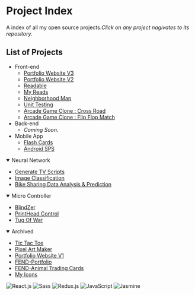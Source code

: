# Project Index
A index of all my open source projects._Click on any project nagivates to its repository._

## List of Projects
- Front-end
  - [Portfolio Website V3](https://github.com/CCinCapital/PortfolioWebsiteV3)
  - [Portfolio Website V2](https://github.com/CCinCapital/www.canchen.rocks)
  - [Readable](https://github.com/CCinCapital/React-Readable)
  - [My Reads](https://github.com/CCinCapital/React-MyBooks)
  - [Neighborhood Map](https://github.com/CCinCapital/FEND-Neighborhood-Map)
  - [Unit Testing](https://github.com/CCinCapital/FEND-Unit-Test)
  - [Arcade Game Clone : Cross Road](https://github.com/CCinCapital/FEND-arcade-game)
  - [Arcade Game Clone : Flip Flop Match](https://github.com/CCinCapital/FEND-memory-game)
- Back-end
  - _Coming Soon._
- Mobile App
  - [Flash Cards](https://github.com/CCinCapital/ReactNative-Flashcards/blob/master/README.md)
  - [Android SPS](https://github.com/CCinCapital/Android-SPS)
 
<details open>
<summary>Neural Network</summary>
  
- [Generate TV Scripts](https://ccincapital.github.io/DLND-Generate-TV-Scripts/)
- [Image Classification](https://ccincapital.github.io/DLND-Image-Classification/)
- [Bike Sharing Data Analysis & Prediction](https://ccincapital.github.io/DLND-Bike-Sharing-Data-Analysis/)
</details>
<details open>
<summary>Micro Controller</summary>

- [BlindZer](https://github.com/CCinCapital/BlindZer)
- [PrintHead Control](https://github.com/CCinCapital/XAAR128_PrintHead_Contol)
- [Tug Of War](https://github.com/CCinCapital/FPGA-TugOfWar)
</details>
<details open>
<summary>Archived</summary>

- [Tic Tac Toe](https://github.com/CCinCapital/Tic-Tac-Toe)
- [Pixel Art Maker](https://github.com/CCinCapital/FEND-pixel-art-maker)
- [Portfolio Website V1](https://github.com/CCinCapital/CCinCapital.github.io)
- [FEND-Portfolio](https://github.com/CCinCapital/FEND-portfolio)
- [FEND-Animal Trading Cards](https://github.com/CCinCapital/FEND-animal-trading-cards)
- [My Icons](https://github.com/CCinCapital/myICONs)
</details>

![React.js](https://img.shields.io/badge/-React.js-blue.svg)
![Sass](https://img.shields.io/badge/-Sass-ca538a.svg)
![Redux.js](https://img.shields.io/badge/-Redux.js-7947b8.svg)
![JavaScript](https://img.shields.io/badge/-JavaScript-ffda52.svg)
![Jasmine](https://img.shields.io/badge/-Jasmine-a9719e.svg)
